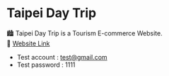 # Taipei Day Trip
🏙️ Taipei Day Trip is a Tourism E-commerce Website.     
🔗 [Website Link](http://54.243.157.143:8000/)
* Test account : test@gmail.com
* Test password : 1111
